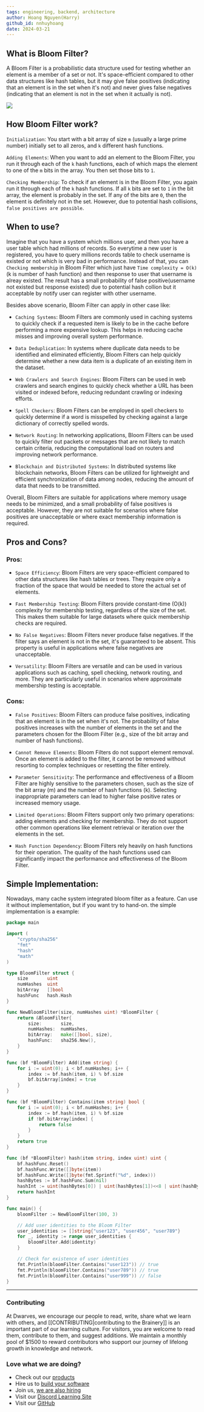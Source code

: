 ```yaml
---
tags: engineering, backend, architecture
author: Hoang Nguyen(Harry)
github_id: nnhuyhoang
date: 2024-03-21
---
```


## What is Bloom Filter?
A Bloom Filter is a probabilistic data structure used for testing whether an element is a member of a set or not. It's space-efficient compared to other data structures like hash tables, but it may give false positives (indicating that an element is in the set when it's not) and never gives false negatives (indicating that an element is not in the set when it actually is not).

![](bloom_filter.png)

## How Bloom Filter work?

``Initialization``: You start with a bit array of size `m` (usually a large prime number) initially set to all zeros, and `k` different hash functions.

``Adding Elements``: When you want to add an element to the Bloom Filter, you run it through each of the `k` hash functions, each of which maps the element to one of the `m` bits in the array. You then set those bits to `1`.

``Checking Membership``: To check if an element is in the Bloom Filter, you again run it through each of the `k` hash functions. If all `k` bits are set to `1` in the bit array, the element is probably in the set. If any of the bits are `0`, then the element is definitely not in the set. However, due to potential hash collisions, `false positives are possible`.

## When to use?
Imagine that you have a system which millions user, and then you have a user table which had millions of records. So everytime a new user is registered, you have to query millions records table to check username is existed or not which is very bad in performance. Instead of that, you can `Checking membership` in Bloom Filter which just have `Time complexity = O(k)` (k is number of hash function) and then response to user that username is alreay existed. The result has a small probability of false positive(username not existed but response existed) due to potential hash collion but it acceptable by notify user can register with other username.

Besides above scenario, Bloom Filter can apply in other case like:

- `Caching Systems`: Bloom Filters are commonly used in caching systems to quickly check if a requested item is likely to be in the cache before performing a more expensive lookup. This helps in reducing cache misses and improving overall system performance.

- `Data Deduplication`: In systems where duplicate data needs to be identified and eliminated efficiently, Bloom Filters can help quickly determine whether a new data item is a duplicate of an existing item in the dataset.

- `Web Crawlers and Search Engines`: Bloom Filters can be used in web crawlers and search engines to quickly check whether a URL has been visited or indexed before, reducing redundant crawling or indexing efforts.

- `Spell Checkers`: Bloom Filters can be employed in spell checkers to quickly determine if a word is misspelled by checking against a large dictionary of correctly spelled words.

- `Network Routing`: In networking applications, Bloom Filters can be used to quickly filter out packets or messages that are not likely to match certain criteria, reducing the computational load on routers and improving network performance.

- `Blockchain and Distributed Systems`: In distributed systems like blockchain networks, Bloom Filters can be utilized for lightweight and efficient synchronization of data among nodes, reducing the amount of data that needs to be transmitted.

Overall, Bloom Filters are suitable for applications where memory usage needs to be minimized, and a small probability of false positives is acceptable. However, they are not suitable for scenarios where false positives are unacceptable or where exact membership information is required.

## Pros and Cons?
### Pros:

- `Space Efficiency`: Bloom Filters are very space-efficient compared to other data structures like hash tables or trees. They require only a fraction of the space that would be needed to store the actual set of elements.

- `Fast Membership Testing`: Bloom Filters provide constant-time (O(k)) complexity for membership testing, regardless of the size of the set. This makes them suitable for large datasets where quick membership checks are required.

- `No False Negatives`: Bloom Filters never produce false negatives. If the filter says an element is not in the set, it's guaranteed to be absent. This property is useful in applications where false negatives are unacceptable.

- `Versatility`: Bloom Filters are versatile and can be used in various applications such as caching, spell checking, network routing, and more. They are particularly useful in scenarios where approximate membership testing is acceptable.

### Cons:

- `False Positives`: Bloom Filters can produce false positives, indicating that an element is in the set when it's not. The probability of false positives increases with the number of elements in the set and the parameters chosen for the Bloom Filter (e.g., size of the bit array and number of hash functions).

- `Cannot Remove Elements`: Bloom Filters do not support element removal. Once an element is added to the filter, it cannot be removed without resorting to complex techniques or resetting the filter entirely.

- `Parameter Sensitivity`: The performance and effectiveness of a Bloom Filter are highly sensitive to the parameters chosen, such as the size of the bit array (m) and the number of hash functions (k). Selecting inappropriate parameters can lead to higher false positive rates or increased memory usage.

- `Limited Operations`: Bloom Filters support only two primary operations: adding elements and checking for membership. They do not support other common operations like element retrieval or iteration over the elements in the set.

- `Hash Function Dependency`: Bloom Filters rely heavily on hash functions for their operation. The quality of the hash functions used can significantly impact the performance and effectiveness of the Bloom Filter.

## Simple Implementation:

Nowadays, many cache system integrated bloom filter as a feature. Can use it without implementation, but if you want try to hand-on. the simple implementation is a example:

```go
package main

import (
    "crypto/sha256"
    "fmt"
    "hash"
    "math"
)

type BloomFilter struct {
    size       uint
    numHashes  uint
    bitArray   []bool
    hashFunc   hash.Hash
}

func NewBloomFilter(size, numHashes uint) *BloomFilter {
    return &BloomFilter{
        size:       size,
        numHashes:  numHashes,
        bitArray:   make([]bool, size),
        hashFunc:   sha256.New(),
    }
}

func (bf *BloomFilter) Add(item string) {
    for i := uint(0); i < bf.numHashes; i++ {
        index := bf.hash(item, i) % bf.size
        bf.bitArray[index] = true
    }
}

func (bf *BloomFilter) Contains(item string) bool {
    for i := uint(0); i < bf.numHashes; i++ {
        index := bf.hash(item, i) % bf.size
        if !bf.bitArray[index] {
            return false
        }
    }
    return true
}

func (bf *BloomFilter) hash(item string, index uint) uint {
    bf.hashFunc.Reset()
    bf.hashFunc.Write([]byte(item))
    bf.hashFunc.Write([]byte(fmt.Sprintf("%d", index)))
    hashBytes := bf.hashFunc.Sum(nil)
    hashInt := uint(hashBytes[0]) | uint(hashBytes[1])<<8 | uint(hashBytes[2])<<16 | uint(hashBytes[3])<<24
    return hashInt
}

func main() {
    bloomFilter := NewBloomFilter(100, 3)

    // Add user identities to the Bloom Filter
    user_identities := []string{"user123", "user456", "user789"}
    for _, identity := range user_identities {
        bloomFilter.Add(identity)
    }

    // Check for existence of user identities
    fmt.Println(bloomFilter.Contains("user123")) // true
    fmt.Println(bloomFilter.Contains("user789")) // true
    fmt.Println(bloomFilter.Contains("user999")) // false
}

```

<!-- cta -->
---
### Contributing
At Dwarves, we encourage our people to read, write, share what we learn with others, and [[CONTRIBUTING|contributing to the Brainery]] is an important part of our learning culture. For visitors, you are welcome to read them, contribute to them, and suggest additions. We maintain a monthly pool of $1500 to reward contributors who support our journey of lifelong growth in knowledge and network.

### Love what we are doing?
- Check out our [products](https://superbits.co)
- Hire us to [build your software](https://d.foundation)
- Join us, [we are also hiring](https://github.com/dwarvesf/WeAreHiring)
- Visit our [Discord Learning Site](https://discord.gg/dzNBpNTVEZ)
- Visit our [GitHub](https://github.com/dwarvesf)